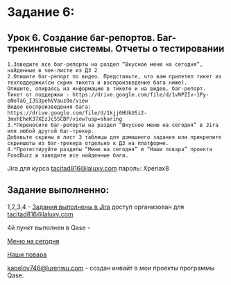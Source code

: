 # Задание 6:
 
## Урок 6. Создание баг-репортов. Баг-трекинговые системы. Отчеты о тестировании

    1.Заведите все баг-репорты на раздел “Вкусное меню на сегодня”, найденные в чек-листе из ДЗ 2 
    2.Опишите баг-репорт по видео. Представьте, что вам прилетел тикет из техподдержки(см скрин тикета и воспроизведение бага ниже). 
    Опишите, опираясь на информацию в тикете и на видео, баг-репорт. 
    Тикет от поддержки - https://drive.google.com/file/d/1vNPZIv-1Py-oNoTaG_IJS3pehVVauz0o/view
    Видео воспроизведения бага: https://drive.google.com/file/d/1kjj6HUkUSi2-3mxhEheK37XEzJc5SCBP/view?usp=sharing
    3.*Перенесите баг-репорты на раздел “Вкусное меню на сегодня” в Jira или любой другой баг-трекер. 
    Добавьте скрины в лист 3 таблицы для домашнего задания или прикрепите скриншоты из баг-трекера отдельно к ДЗ на платформе.
    4.*Протестируйте разделы “Меню на сегодня” и “Наши повара” проекта FoodBuzz и заведите все найденные баги.

Jira для курса
tacitad816@laluxy.com пароль: Xperiax8

## Задание выполненно:

1,2,3,4 - [Задания выполнены в Jira](https://mang0sta.atlassian.net/jira/projects)
доступ организован для tacitad816@laluxy.com

4й пункт выполнен в Qase - 

   [Меню на сегодня](https://app.qase.io/public/report/b1094f3ad8670d90556e5162efa578e05df368dd)

   [Наши повара](https://app.qase.io/public/report/e2f88cc6f815b39083098ada361f2ad0a93bb423)


kapelov746@lurenwu.com - создан инвайт в мои проекты программы Qase.  
